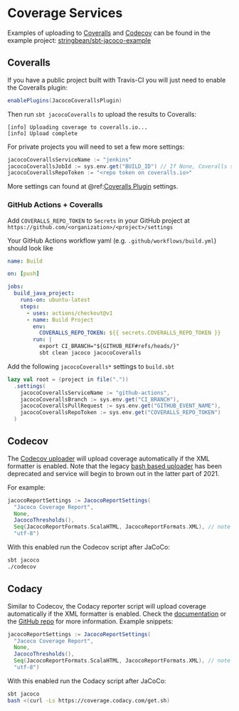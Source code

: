 # Coverage Services

Examples of uploading to [Coveralls](https://coveralls.io/) and [Codecov](https://codecov.io/gh) can be found in the
example project: [stringbean/sbt-jacoco-example](https://github.com/stringbean/sbt-jacoco-example)

## Coveralls

If you have a public project built with Travis-CI you will just need to enable the Coveralls plugin:

```scala
enablePlugins(JacocoCoverallsPlugin)
```

Then run `sbt jacocoCoveralls` to upload the results to Coveralls:

```
[info] Uploading coverage to coveralls.io...
[info] Upload complete
```

For private projects you will need to set a few more settings:

```scala
jacocoCoverallsServiceName := "jenkins"
jacocoCoverallsJobId := sys.env.get("BUILD_ID") // If None, Coveralls sets its own job ID.
jacocoCoverallsRepoToken := "<repo token on coveralls.io>"
```

More settings can found at @ref:[Coveralls Plugin](settings.md#coveralls) settings.

### GitHub Actions + Coveralls
Add `COVERALLS_REPO_TOKEN`  to `Secrets` in your GitHub project at `https://github.com/<organization>/<project>/settings`

Your GitHub Actions workflow yaml (e.g. `.github/workflows/build.yml`) should look like
```yaml
name: Build

on: [push]

jobs:
  build_java_project:
    runs-on: ubuntu-latest
    steps:
      - uses: actions/checkout@v1
      - name: Build Project
        env:
          COVERALLS_REPO_TOKEN: ${{ secrets.COVERALLS_REPO_TOKEN }}
        run: |
          export CI_BRANCH="${GITHUB_REF#refs/heads/}"
          sbt clean jacoco jacocoCoveralls
``` 
Add the following `jacocoCoveralls*` settings to `build.sbt`

```sbt
lazy val root = (project in file("."))
  .settings(
    jacocoCoverallsServiceName := "github-actions", 
    jacocoCoverallsBranch := sys.env.get("CI_BRANCH"),
    jacocoCoverallsPullRequest := sys.env.get("GITHUB_EVENT_NAME"),
    jacocoCoverallsRepoToken := sys.env.get("COVERALLS_REPO_TOKEN")
  )
```

## Codecov

The [Codecov uploader](https://docs.codecov.com/docs/codecov-uploader) will upload coverage automatically if the XML formatter is enabled.
Note that the legacy [bash based uploader](https://docs.codecov.com/docs/about-the-codecov-bash-uploader) has been deprecated and service will begin to brown out in the latter part of 2021.

For example:

```scala
jacocoReportSettings := JacocoReportSettings(
  "Jacoco Coverage Report",
  None,
  JacocoThresholds(),
  Seq(JacocoReportFormats.ScalaHTML, JacocoReportFormats.XML), // note XML formatter
  "utf-8")
```

With this enabled run the Codecov script after JaCoCo:

```sh
sbt jacoco
./codecov
```

## Codacy

Similar to Codecov, the Codacy reporter script will upload coverage automatically if the XML formatter is enabled.
Check the [documentation](https://support.codacy.com/hc/en-us/articles/207279819-Coverage) or the [GitHub repo](https://github.com/codacy/codacy-coverage-reporter#running-codacy-coverage-reporter) for more information. Example snippets:

```scala
jacocoReportSettings := JacocoReportSettings(
  "Jacoco Coverage Report",
  None,
  JacocoThresholds(),
  Seq(JacocoReportFormats.ScalaHTML, JacocoReportFormats.XML), // note XML formatter
  "utf-8")
```  

With this enabled run the Codacy script after JaCoCo:

```sh
sbt jacoco
bash <(curl -Ls https://coverage.codacy.com/get.sh)
```
